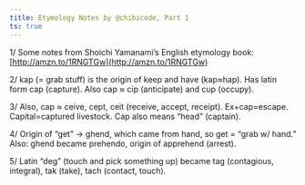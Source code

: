```yaml
---
title: Etymology Notes by @chibicode, Part 1
ts: true
---
```


1/ Some notes from Shoichi Yamanami’s English etymology book: [http://amzn.to/1RNGTGw](http://amzn.to/1RNGTGw)

2/ kap (= grab stuff) is the origin of keep and have (kap≈hap). Has latin form cap (capture). Also cap ≈ cip (anticipate) and cup (occupy).

3/ Also, cap ≈ ceive, cept, ceit (receive, accept, receipt). Ex+cap=escape. Capital=captured livestock. Cap also means “head” (captain).

4/ Origin of “get” → ghend, which came from hand, so get = “grab w/ hand.” Also: ghend became prehendo, origin of apprehend (arrest).

5/ Latin “deg” (touch and pick something up) became tag (contagious, integral), tak (take), tach (contact, touch).
